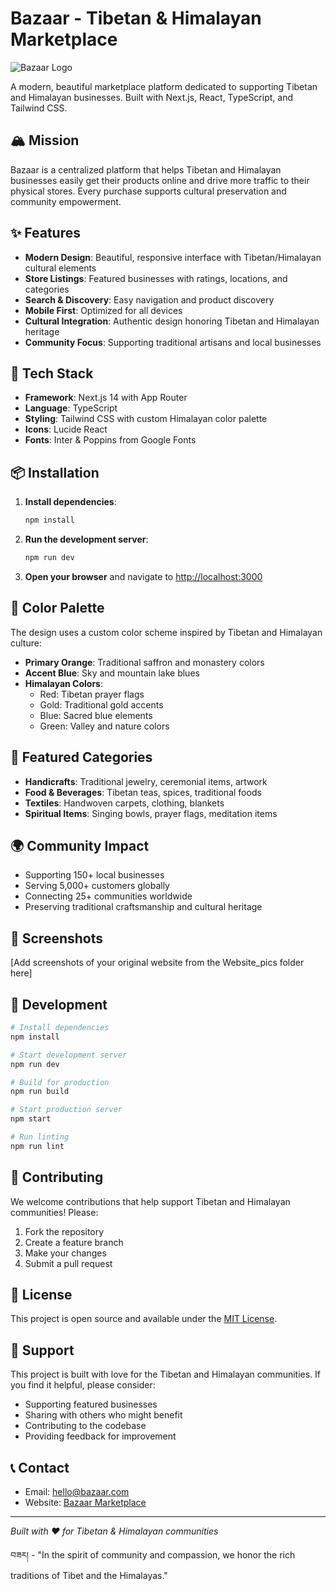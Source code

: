 # Bazaar - Tibetan & Himalayan Marketplace

![Bazaar Logo](https://img.shields.io/badge/བཟར།-Bazaar-orange?style=for-the-badge)

A modern, beautiful marketplace platform dedicated to supporting Tibetan and Himalayan businesses. Built with Next.js, React, TypeScript, and Tailwind CSS.

## 🏔️ Mission

Bazaar is a centralized platform that helps Tibetan and Himalayan businesses easily get their products online and drive more traffic to their physical stores. Every purchase supports cultural preservation and community empowerment.

## ✨ Features

- **Modern Design**: Beautiful, responsive interface with Tibetan/Himalayan cultural elements
- **Store Listings**: Featured businesses with ratings, locations, and categories
- **Search & Discovery**: Easy navigation and product discovery
- **Mobile First**: Optimized for all devices
- **Cultural Integration**: Authentic design honoring Tibetan and Himalayan heritage
- **Community Focus**: Supporting traditional artisans and local businesses

## 🚀 Tech Stack

- **Framework**: Next.js 14 with App Router
- **Language**: TypeScript
- **Styling**: Tailwind CSS with custom Himalayan color palette
- **Icons**: Lucide React
- **Fonts**: Inter & Poppins from Google Fonts

## 📦 Installation

1. **Install dependencies**:
   ```bash
   npm install
   ```

2. **Run the development server**:
   ```bash
   npm run dev
   ```

3. **Open your browser** and navigate to [http://localhost:3000](http://localhost:3000)

## 🎨 Color Palette

The design uses a custom color scheme inspired by Tibetan and Himalayan culture:

- **Primary Orange**: Traditional saffron and monastery colors
- **Accent Blue**: Sky and mountain lake blues
- **Himalayan Colors**: 
  - Red: Tibetan prayer flags
  - Gold: Traditional gold accents
  - Blue: Sacred blue elements
  - Green: Valley and nature colors

## 🏪 Featured Categories

- **Handicrafts**: Traditional jewelry, ceremonial items, artwork
- **Food & Beverages**: Tibetan teas, spices, traditional foods
- **Textiles**: Handwoven carpets, clothing, blankets
- **Spiritual Items**: Singing bowls, prayer flags, meditation items

## 🌍 Community Impact

- Supporting 150+ local businesses
- Serving 5,000+ customers globally
- Connecting 25+ communities worldwide
- Preserving traditional craftsmanship and cultural heritage

## 📱 Screenshots

[Add screenshots of your original website from the Website_pics folder here]

## 🔧 Development

```bash
# Install dependencies
npm install

# Start development server
npm run dev

# Build for production
npm run build

# Start production server
npm start

# Run linting
npm run lint
```

## 🤝 Contributing

We welcome contributions that help support Tibetan and Himalayan communities! Please:

1. Fork the repository
2. Create a feature branch
3. Make your changes
4. Submit a pull request

## 📄 License

This project is open source and available under the [MIT License](LICENSE).

## 💝 Support

This project is built with love for the Tibetan and Himalayan communities. If you find it helpful, please consider:

- Supporting featured businesses
- Sharing with others who might benefit
- Contributing to the codebase
- Providing feedback for improvement

## 📞 Contact

- Email: hello@bazaar.com
- Website: [Bazaar Marketplace](http://localhost:3000)

---

*Built with ❤️ for Tibetan & Himalayan communities*

བཟར། - "In the spirit of community and compassion, we honor the rich traditions of Tibet and the Himalayas." 